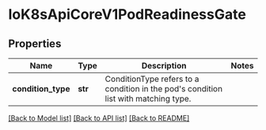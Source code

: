 # IoK8sApiCoreV1PodReadinessGate

## Properties
Name | Type | Description | Notes
------------ | ------------- | ------------- | -------------
**condition_type** | **str** | ConditionType refers to a condition in the pod&#x27;s condition list with matching type. | 

[[Back to Model list]](../README.md#documentation-for-models) [[Back to API list]](../README.md#documentation-for-api-endpoints) [[Back to README]](../README.md)

